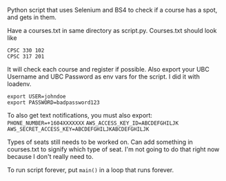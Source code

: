 Python script that uses Selenium and BS4 to check if a course has a spot, and gets in them.

Have a courses.txt in same directory as script.py.
Courses.txt should look like

```
CPSC 330 102
CPSC 317 201
```

It will check each course and register if possible.
Also export your UBC Username and UBC Password as env vars for the script. I did it with loadenv.
```
export USER=johndoe
export PASSWORD=badpassword123
```

To also get text notifications, you must also export:
`PHONE_NUMBER=+1604XXXXXXX`
`AWS_ACCESS_KEY_ID=ABCDEFGHILJK`
`AWS_SECRET_ACCESS_KEY=ABCDEFGHILJKABCDEFGHILJK`

Types of seats still needs to be worked on. Can add something in courses.txt to signify which type of seat. I'm not going to do that right now because I don't really need to.

To run script forever, put `main()` in a loop that runs forever.
